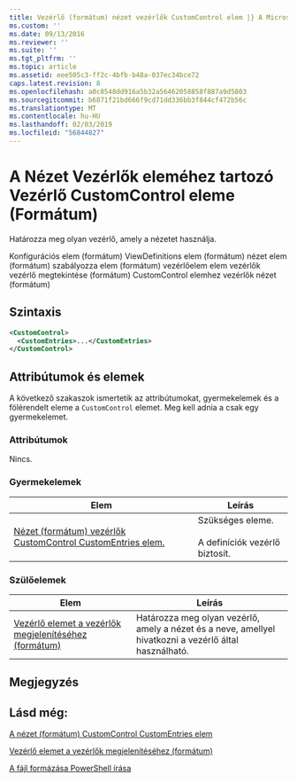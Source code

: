 ```yaml
---
title: Vezérlő (formátum) nézet vezérlők CustomControl elem |} A Microsoft Docs
ms.custom: ''
ms.date: 09/13/2016
ms.reviewer: ''
ms.suite: ''
ms.tgt_pltfrm: ''
ms.topic: article
ms.assetid: eee505c3-ff2c-4bfb-b48a-037ec34bce72
caps.latest.revision: 8
ms.openlocfilehash: a0c8548dd916a5b32a56462058858f887a9d5803
ms.sourcegitcommit: b6871f21bd666f9cd71dd336bb3f844cf472b56c
ms.translationtype: MT
ms.contentlocale: hu-HU
ms.lasthandoff: 02/03/2019
ms.locfileid: "56844827"
---
```

# <a name="customcontrol-element-for-control-for-controls-for-view-format"></a>A Nézet Vezérlők eleméhez tartozó Vezérlő CustomControl eleme (Formátum)

Határozza meg olyan vezérlő, amely a nézetet használja.

Konfigurációs elem (formátum) ViewDefinitions elem (formátum) nézet elem (formátum) szabályozza elem (formátum) vezérlőelem elem vezérlők vezérlő megtekintése (formátum) CustomControl elemhez vezérlők nézet (formátum)

## <a name="syntax"></a>Szintaxis

```xml
<CustomControl>
  <CustomEntries>...</CustomEntries>
</CustomControl>
```

## <a name="attributes-and-elements"></a>Attribútumok és elemek

A következő szakaszok ismertetik az attribútumokat, gyermekelemek és a fölérendelt eleme a `CustomControl` elemet. Meg kell adnia a csak egy gyermekelemet.

### <a name="attributes"></a>Attribútumok

Nincs.

### <a name="child-elements"></a>Gyermekelemek

|Elem|Leírás|
|-------------|-----------------|
|[Nézet (formátum) vezérlők CustomControl CustomEntries elem.](./customentries-element-for-customcontrol-for-controls-for-view-format.md)|Szükséges eleme.<br /><br /> A definíciók vezérlő biztosít.|

### <a name="parent-elements"></a>Szülőelemek

|Elem|Leírás|
|-------------|-----------------|
|[Vezérlő elemet a vezérlők megjelenítéséhez (formátum)](./control-element-for-controls-for-view-format.md)|Határozza meg olyan vezérlő, amely a nézet és a neve, amellyel hivatkozni a vezérlő által használható.|

## <a name="remarks"></a>Megjegyzés

## <a name="see-also"></a>Lásd még:

[A nézet (formátum) CustomControl CustomEntries elem](./customentries-element-for-customcontrol-for-controls-for-configuration-format.md)

[Vezérlő elemet a vezérlők megjelenítéséhez (formátum)](./control-element-for-controls-for-view-format.md)

[A fájl formázása PowerShell írása](./writing-a-powershell-formatting-file.md)
